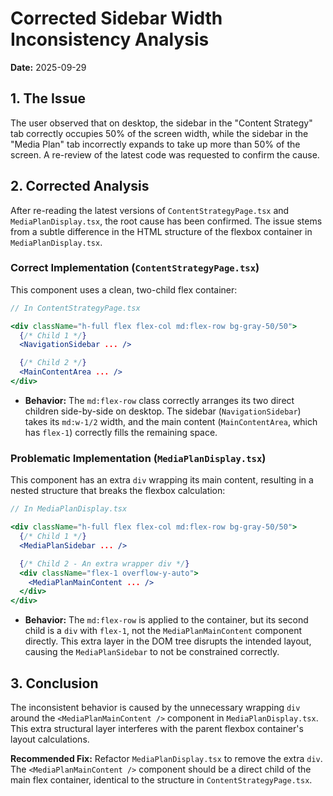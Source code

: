 # Corrected Sidebar Width Inconsistency Analysis

**Date:** 2025-09-29

## 1. The Issue

The user observed that on desktop, the sidebar in the "Content Strategy" tab correctly occupies 50% of the screen width, while the sidebar in the "Media Plan" tab incorrectly expands to take up more than 50% of the screen. A re-review of the latest code was requested to confirm the cause.

## 2. Corrected Analysis

After re-reading the latest versions of `ContentStrategyPage.tsx` and `MediaPlanDisplay.tsx`, the root cause has been confirmed. The issue stems from a subtle difference in the HTML structure of the flexbox container in `MediaPlanDisplay.tsx`.

### Correct Implementation (`ContentStrategyPage.tsx`)

This component uses a clean, two-child flex container:

```jsx
// In ContentStrategyPage.tsx

<div className="h-full flex flex-col md:flex-row bg-gray-50/50">
  {/* Child 1 */}
  <NavigationSidebar ... />

  {/* Child 2 */}
  <MainContentArea ... />
</div>
```

- **Behavior:** The `md:flex-row` class correctly arranges its two direct children side-by-side on desktop. The sidebar (`NavigationSidebar`) takes its `md:w-1/2` width, and the main content (`MainContentArea`, which has `flex-1`) correctly fills the remaining space.

### Problematic Implementation (`MediaPlanDisplay.tsx`)

This component has an extra `div` wrapping its main content, resulting in a nested structure that breaks the flexbox calculation:

```jsx
// In MediaPlanDisplay.tsx

<div className="h-full flex flex-col md:flex-row bg-gray-50/50">
  {/* Child 1 */}
  <MediaPlanSidebar ... />

  {/* Child 2 - An extra wrapper div */}
  <div className="flex-1 overflow-y-auto">
    <MediaPlanMainContent ... />
  </div>
</div>
```

- **Behavior:** The `md:flex-row` is applied to the container, but its second child is a `div` with `flex-1`, not the `MediaPlanMainContent` component directly. This extra layer in the DOM tree disrupts the intended layout, causing the `MediaPlanSidebar` to not be constrained correctly.

## 3. Conclusion

The inconsistent behavior is caused by the unnecessary wrapping `div` around the `<MediaPlanMainContent />` component in `MediaPlanDisplay.tsx`. This extra structural layer interferes with the parent flexbox container's layout calculations.

**Recommended Fix:** Refactor `MediaPlanDisplay.tsx` to remove the extra `div`. The `<MediaPlanMainContent />` component should be a direct child of the main flex container, identical to the structure in `ContentStrategyPage.tsx`.
